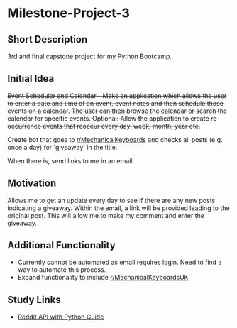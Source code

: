 # Milestone-Project-3

## Short Description
3rd and final capstone project for my Python Bootcamp.

## Initial Idea
~~Event Scheduler and Calendar - Make an application which allows the user to enter a date and time of an event, event notes and then schedule those events on a calendar. The user can then browse the calendar or search the calendar for specific events. Optional: Allow the application to create re-occurrence events that reoccur every day, week, month, year etc.~~

Create bot that goes to [r/MechanicalKeyboards][r/mk] and checks all posts (e.g. once a day) for 'giveaway' in the title. 

When there is, send links to me in an email.

## Motivation
Allows me to get an update every day to see if there are any new posts indicating a giveaway. Within the email, a link will be provided leading to the original post. This will allow me to make my comment and enter the giveaway.

## Additional Functionality
* Currently cannot be automated as email requires login. Need to find a way to automate this process.
* Expand functionality to include [r/MechanicalKeyboardsUK][r/mkuk]

## Study Links
* [Reddit API with Python Guide][reddit-api-with-python]

[r/mk]: https://www.reddit.com/r/MechanicalKeyboards/
[r/mkuk]: https://www.reddit.com/r/MechanicalKeyboardsUK/
[reddit-api-with-python]: https://www.jcchouinard.com/reddit-api/